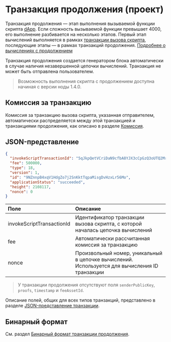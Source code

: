 # Транзакция продолжения (проект)

Транзакция продолжения — этап выполнения вызываемой функции скрипта [dApp](/ru/blockchain/account/dapp). Если сложность вызываемой функции превышает 4000, его выполнение разбивается на несколько этапов. Первый этап вычислений выполняется в рамках [транзакции вызова скрипта](/ru/blockchain/transaction-type/invoke-script-transaction), последующие этапы — в рамках транзакций продолжения. [Подробнее о вычислениях с продолжением](/ru/ride/advanced/continuation)

Транзакция продолжения создается генератором блока автоматически в случае наличия незавершенной цепочки вычислений. Транзакция не может быть отправлена пользователем.

> Возможность выполнения скрипта с продолжением доступна начиная с версии ноды 1.4.0.

## Комиссия за транзакцию

Комиссия за транзакцию вызова скрипта, указанная отправителем, автоматически распределяется между этой транзакцией и транзакциями продолжения, как описано в разделе [Комиссия](/ru/ride/advanced/continuation#комиссия).

## JSON-представление


```json
{
  "invokeScriptTransactionId": "5qJkpQetVCriDaN9cfbA8YJX3cCpGzQ3oUTQ2Mr4GPcK",
  "fee": 500000,
  "type": 18,
  "version": 1,
  "id": "9NZnnpB4xqV1HdgZo7j2SnKktTqpaMisgDvHzxLr56Mo",
  "applicationStatus": "succeeded",
  "height": 2108117,
  "nonce": 0
}
```

| Поле | Описание |
| :--- | :--- |
| invokeScriptTransactionId | Идентификатор транзакции вызова скрипта, с которой началась цепочка вычислений |
| fee | Автоматически рассчитанная комиссия за транзакцию |
| nonce | Произвольный номер, уникальный в цепочке вычислений. Используется для вычисления ID транзакции |

> У транзакции продолжения отсутствуют поля `senderPublicKey`, `proofs`, `timestamp` и `feeAssetId`.

Описание полей, общих для всех типов транзакций, представлено в разделе [JSON-представление транзакции](/ru/blockchain/transaction/#json-представление-транзакции).

## Бинарный формат

См. раздел [Бинарный формат транзакции продолжения](/ru/blockchain/binary-format/transaction-binary-format/continuation-transaction-binary-format).
